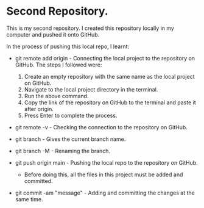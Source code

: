 # Second Repository.

This is my second repository.
I created this repository locally in my computer and pushed it onto GitHub.

In the process of pushing this local repo, I learnt:

 - git remote add origin <link> - Connecting the local project to the repository on GitHub.
   The steps I followed were:
    1. Create an empty repository with the same name as the local project on GitHub.
    2. Navigate to the local project directory in the terminal.
    3. Run the above command.
    4. Copy the link of the repository on GitHub to the terminal and paste it after origin.
    5. Press Enter to complete the process.

- git remote -v - Checking the connection to the repository on GitHub.
- git branch - Gives the current branch name.
- git branch -M <BranchName> - Renaming the branch.
- git push origin main - Pushing the local repo to the repository on GitHub.
    - Before doing this, all the files in this project must be added and committed.
- git commit -am "message" - Adding and committing the changes at the same time.